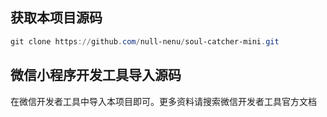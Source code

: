 
## 获取本项目源码

```powershell
git clone https://github.com/null-nenu/soul-catcher-mini.git
```

## 微信小程序开发工具导入源码

在微信开发者工具中导入本项目即可。更多资料请搜索微信开发者工具官方文档
